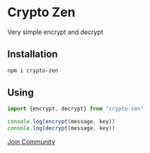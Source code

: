 # Crypto Zen

Very simple encrypt and decrypt

## Installation

```bash
npm i crypto-zen
```

## Using

```typescript
import {encrypt, decrypt} from "crypto-zen"

console.log(encrypt(message, key))
console.log(decrypt(message, key))
```

[Join Community](https://zenzen.web.id/komunitas)
